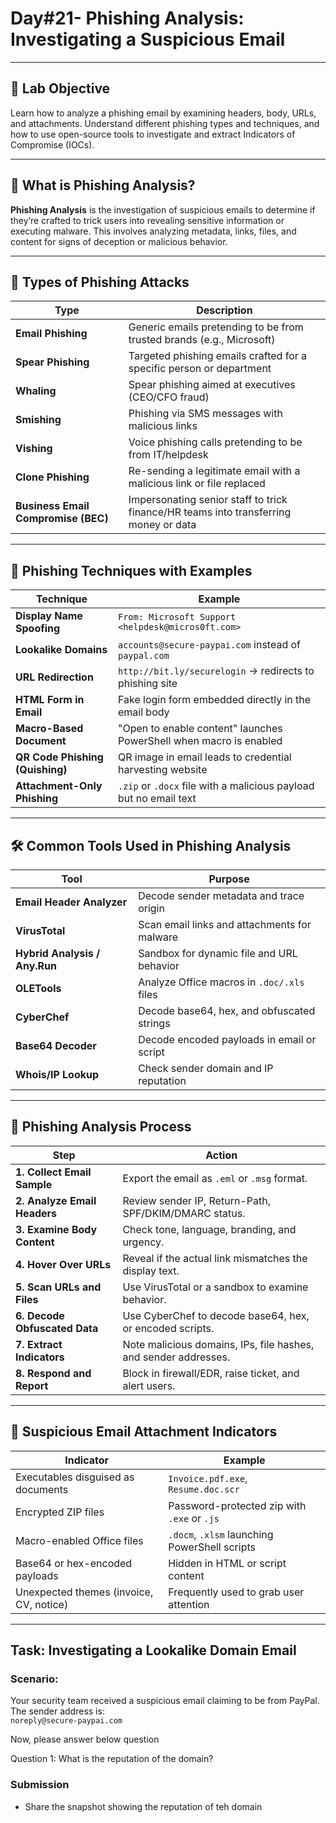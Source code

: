 # **Day#21- Phishing Analysis: Investigating a Suspicious Email**

---

## 🎯 **Lab Objective**

Learn how to analyze a phishing email by examining headers, body, URLs, and attachments. Understand different phishing types and techniques, and how to use open-source tools to investigate and extract Indicators of Compromise (IOCs).

---

## 📘 **What is Phishing Analysis?**

**Phishing Analysis** is the investigation of suspicious emails to determine if they’re crafted to trick users into revealing sensitive information or executing malware. This involves analyzing metadata, links, files, and content for signs of deception or malicious behavior.

---

## 🧨 **Types of Phishing Attacks**

| **Type**           | **Description**                                                        |
|--------------------|------------------------------------------------------------------------|
| **Email Phishing** | Generic emails pretending to be from trusted brands (e.g., Microsoft)  |
| **Spear Phishing** | Targeted phishing emails crafted for a specific person or department   |
| **Whaling**        | Spear phishing aimed at executives (CEO/CFO fraud)                     |
| **Smishing**       | Phishing via SMS messages with malicious links                         |
| **Vishing**        | Voice phishing calls pretending to be from IT/helpdesk                 |
| **Clone Phishing** | Re-sending a legitimate email with a malicious link or file replaced   |
| **Business Email Compromise (BEC)** | Impersonating senior staff to trick finance/HR teams into transferring money or data |

---

## 🎯 **Phishing Techniques with Examples**

| **Technique**                  | **Example**                                                                 |
|-------------------------------|------------------------------------------------------------------------------|
| **Display Name Spoofing**     | `From: Microsoft Support <helpdesk@micros0ft.com>`                          |
| **Lookalike Domains**         | `accounts@secure-paypai.com` instead of `paypal.com`                        |
| **URL Redirection**           | `http://bit.ly/securelogin` → redirects to phishing site                    |
| **HTML Form in Email**        | Fake login form embedded directly in the email body                         |
| **Macro-Based Document**      | "Open to enable content" launches PowerShell when macro is enabled          |
| **QR Code Phishing (Quishing)** | QR image in email leads to credential harvesting website                   |
| **Attachment-Only Phishing**  | `.zip` or `.docx` file with a malicious payload but no email text           |

---

## 🛠️ **Common Tools Used in Phishing Analysis**

| Tool              | Purpose                                     |
|-------------------|---------------------------------------------|
| **Email Header Analyzer** | Decode sender metadata and trace origin        |
| **VirusTotal**     | Scan email links and attachments for malware |
| **Hybrid Analysis / Any.Run** | Sandbox for dynamic file and URL behavior |
| **OLETools**       | Analyze Office macros in `.doc/.xls` files  |
| **CyberChef**      | Decode base64, hex, and obfuscated strings  |
| **Base64 Decoder** | Decode encoded payloads in email or script  |
| **Whois/IP Lookup**| Check sender domain and IP reputation       |

---

## 🧪 **Phishing Analysis Process**

| **Step** | **Action**                                                                 |
|---------|------------------------------------------------------------------------------|
| **1. Collect Email Sample** | Export the email as `.eml` or `.msg` format.                     |
| **2. Analyze Email Headers** | Review sender IP, Return-Path, SPF/DKIM/DMARC status.             |
| **3. Examine Body Content** | Check tone, language, branding, and urgency.                      |
| **4. Hover Over URLs** | Reveal if the actual link mismatches the display text.           |
| **5. Scan URLs and Files** | Use VirusTotal or a sandbox to examine behavior.               |
| **6. Decode Obfuscated Data** | Use CyberChef to decode base64, hex, or encoded scripts.         |
| **7. Extract Indicators** | Note malicious domains, IPs, file hashes, and sender addresses. |
| **8. Respond and Report** | Block in firewall/EDR, raise ticket, and alert users.             |

---

## 📎 **Suspicious Email Attachment Indicators**

| **Indicator**                         | **Example**                                  |
|--------------------------------------|----------------------------------------------|
| Executables disguised as documents   | `Invoice.pdf.exe`, `Resume.doc.scr`          |
| Encrypted ZIP files                  | Password-protected zip with `.exe` or `.js`  |
| Macro-enabled Office files           | `.docm`, `.xlsm` launching PowerShell scripts|
| Base64 or hex-encoded payloads       | Hidden in HTML or script content             |
| Unexpected themes (invoice, CV, notice)| Frequently used to grab user attention       |

---



## **Task: Investigating a Lookalike Domain Email**

### Scenario:
Your security team received a suspicious email claiming to be from PayPal. The sender address is:  
`noreply@secure-paypai.com`

Now, please answer below question

Question 1: What is the reputation of the domain?


### Submission
- Share the snapshot showing the reputation of teh domain
